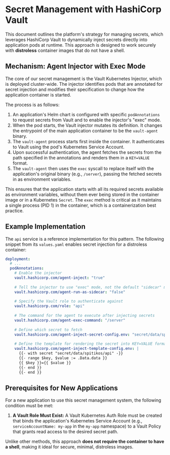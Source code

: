 # Secret Management with HashiCorp Vault

This document outlines the platform's strategy for managing secrets, which leverages HashiCorp Vault to dynamically inject secrets directly into application pods at runtime. This approach is designed to work securely with **distroless** container images that do not have a shell.

## Mechanism: Agent Injector with Exec Mode

The core of our secret management is the Vault Kubernetes Injector, which is deployed cluster-wide. The injector identifies pods that are annotated for secret injection and modifies their specification to change how the application container is started.

The process is as follows:

1.  An application's Helm chart is configured with specific `podAnnotations` to request secrets from Vault and to enable the injector's "exec" mode.
2.  When the pod starts, the Vault injector mutates its definition. It changes the entrypoint of the main application container to be the `vault-agent` binary.
3.  The `vault-agent` process starts first inside the container. It authenticates to Vault using the pod's Kubernetes Service Account.
4.  Upon successful authentication, the agent fetches the secrets from the path specified in the annotations and renders them in a `KEY=VALUE` format.
5.  The `vault-agent` then uses the `exec` syscall to replace itself with the application's original binary (e.g., `/server`), passing the fetched secrets in as environment variables.

This ensures that the application starts with all its required secrets available as environment variables, without them ever being stored in the container image or in a Kubernetes `Secret`. The `exec` method is critical as it maintains a single process (PID 1) in the container, which is a containerization best practice.

## Example Implementation

The `api` service is a reference implementation for this pattern. The following snippet from its `values.yaml` enables secret injection for a distroless container:

```yaml
deployment:
  # ...
  podAnnotations:
    # Enable the injector
    vault.hashicorp.com/agent-inject: "true"
    
    # Tell the injector to use "exec" mode, not the default "sidecar" mode
    vault.hashicorp.com/agent-run-as-sidecar: "false"
    
    # Specify the Vault role to authenticate against
    vault.hashicorp.com/role: "api"
    
    # The command for the agent to execute after injecting secrets
    vault.hashicorp.com/agent-exec-command: "/server"
    
    # Define which secret to fetch
    vault.hashicorp.com/agent-inject-secret-config.env: "secret/data/spitikos/api"
    
    # Define the template for rendering the secret into KEY=VALUE format
    vault.hashicorp.com/agent-inject-template-config.env: |
      {{- with secret "secret/data/spitikos/api" -}}
      {{- range $key, $value := .Data.data }}
      {{ $key }}={{ $value }}
      {{- end }}
      {{- end }}
```

## Prerequisites for New Applications

For a new application to use this secret management system, the following condition must be met:

1.  **A Vault Role Must Exist:** A Vault Kubernetes Auth Role must be created that binds the application's Kubernetes Service Account (e.g., `serviceAccountName: my-app` in the `my-app` namespace) to a Vault Policy that grants read access to the desired secret path.

Unlike other methods, this approach **does not require the container to have a shell**, making it ideal for secure, minimal, distroless images.